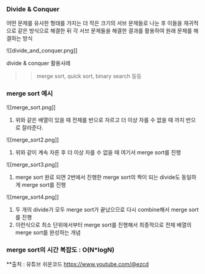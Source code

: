   

### Divide & Conquer

어떤 문제를 유사한 형태를 가지는 더 작은 크기의 서브 문제들로 나눈 후 이들을 재귀적으로 같은 방식으로 해결한 뒤 각 서브 문제들을 해결한 결과를 활용하여 원래 문제를 해결하는 방식

  

![[divide_and_conquer.png]]

  

divide & conquer 활용사례

>> merge sort, quick sort, binary search 등등

  

### merge sort 예시

![[merge_sort.png]]

1. 위와 같은 배열이 있을 때 전체를 반으로 자르고 더 이상 자를 수 없을 때 까지 반으로 잘라준다.

![[merge_sort2.png]]

1. 위와 같이 계속 자른 후 더 이상 자를 수 없을 때 여기서 merge sort를 진행

![[merge_sort3.png]]

1. merge sort 완료 되면 2번에서 진행한 merge sort의 짝이 되는 divide도 동일하게 merge sort를 진행

![[merge_sort4.png]]

1. 두 개의 divide가 모두 merge sort가 끝났으므로 다시 combine해서 merge sort를 진행
2. 이런식으로 최소 단위에서부터 merge sort를 진행해서 최종적으로 전체 배열의 merge sort를 완성하는 개념

  

### merge sort의 시간 복잡도 : O(N*logN)



**출처 : 유튜브 쉬운코드 https://www.youtube.com/@ezcd